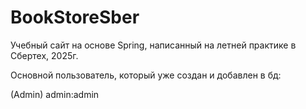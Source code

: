 # BookStoreSber
Учебный сайт на основе Spring, написанный на летней практике в Сбертех, 2025г.

Основной пользователь, который уже создан и добавлен в бд:

(Admin) admin:admin
